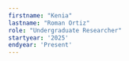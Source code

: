 ```yaml
---
firstname: "Kenia"
lastname: "Roman Ortiz"
role: "Undergraduate Researcher"
startyear: '2025'
endyear: 'Present'
---
```

